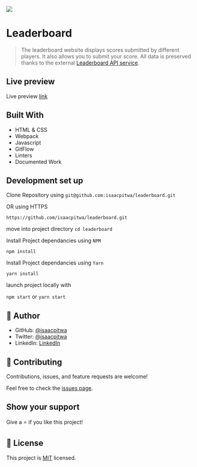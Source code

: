 ![](https://img.shields.io/badge/Microverse-blueviolet)

#  Leaderboard

> The leaderboard website displays scores submitted by different players. It also allows you to submit your score. All data is preserved thanks to the external [Leaderboard API service](https://www.notion.so/microverse/Leaderboard-API-service-24c0c3c116974ac49488d4eb0267ade3).

## Live preview

Live preview [link](https://isaacpitwa.github.io/leaderboard/)

## Built With

- HTML & CSS
- Webpack
- Javascript
- GitFlow
- Linters
- Documented Work


## Development set up
Clone Repository  using 
`git@github.com:isaacpitwa/leaderboard.git` 

OR  using HTTPS

`https://github.com/isaacpitwa/leaderboard.git` 

move into project directory
`cd leaderboard`

Install  Project dependancies using `NPM`

`npm install`

Install  Project dependancies using   `Yarn`

`yarn install`

launch project locally with 

`npm start` or `yarn start`


## 👤 **Author**

- GitHub: [@isaacpitwa](https://github.com/isaacpitwa)
- Twitter: [@isaacpitwa](https://twitter.com/isaacpitwa)
- LinkedIn: [LinkedIn](https://linkedin.com/in/isaac-pitwa)


## 🤝 Contributing

Contributions, issues, and feature requests are welcome!

Feel free to check the [issues page](../../issues/).

## Show your support

Give a ⭐️ if you like this project!


## 📝 License

This project is [MIT](./MIT.md) licensed.
